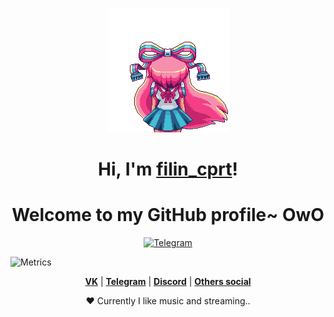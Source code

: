 <p align="center">
  <a href="https://vk.com/filin_cprt"><img src="giffany-glitch.gif" alt="edisonlee55 Banner"></a>
</p>

<h1 align="center">Hi, I'm <a href="https://linktr.ee/filin_cprt">filin_cprt</a>!</h1>
<h1 align="center">Welcome to my GitHub profile~ OwO</h1>
<p align="center">
  <a href="https://t.me/filin_cprt"><img src="https://img.shields.io/badge/Telegram-2CA5E0?style=for-the-badge&logo=telegram&logoColor=white" alt="Telegram"></a>
  <a href="https://vk.com/filin_cprt"><ing src="https://img.shields.io/badge/вконтакте-%232E87FB.svg?&style=for-the-badge&logo=vk&logoColor=white" alt="вконтакте"></a>
  <a href="https://vk.com/filincprtofficial"><ing src="https://img.shields.io/badge/website-000000?style=for-the-badge&logo=About.me&logoColor=white" alt="website"></a>
</p>


![Metrics](https://metrics.lecoq.io/filincprt?template=classic&languages=1&achievements=1¬able=1&base.indepth=false&base.hireable=false&languages.limit=8&languages.threshold=0%25&languages.other=false&languages.colors=github&languages.sections=most-used&languages.indepth=false&languages.analysis.timeout=15&languages.categories=markup%2C%20programming&languages.recent.categories=markup%2C%20programming&languages.recent.load=300&languages.recent.days=14&achievements.threshold=C&achievements.secrets=true&achievements.display=detailed&achievements.limit=0¬able.from=organization¬able.repositories=false¬able.indepth=false¬able.types=commit&config.timezone=America%2FNew%20York)

<p align="center">
  <strong><a href="https://vk.com/filin_cprt">VK</a></strong> |
  <strong><a href="https://t.me/filin_cprt">Telegram</a></strong> |
  <strong><a href="https://discordapp.com/users/1078294734361071657/">Discord</a></strong> |
  <strong><a href="https://linktr.ee/filin_cprt">Others social</a></strong> 
</p>

<p align="center">❤ Currently I like music and streaming..</p>

